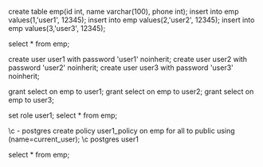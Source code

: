 create table emp(id int, name varchar(100), phone int);
insert into emp values(1,'user1', 12345);
insert into emp values(2,'user2', 12345);
insert into emp values(3,'user3', 12345);

select * from emp;

create user user1 with password 'user1' noinherit;
create user user2 with password 'user2' noinherit;
create user user3 with password 'user3' noinherit;

grant select on emp to user1;
grant select on emp to user2;
grant select on emp to user3;

set role user1;
select * from emp;

\c - postgres
create policy user1_policy on emp for all to public using (name=current_user);
\c postgres user1

select * from emp;
